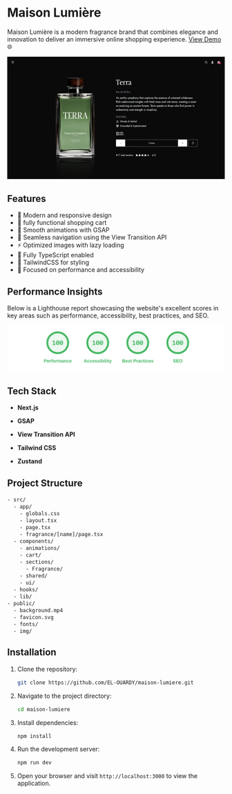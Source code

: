 # Maison Lumière

Maison Lumière is a modern fragrance brand that combines elegance and innovation to deliver an immersive online shopping experience. [View Demo](https://maison-lumiere-pi.vercel.app/) 🌐

![PopStream Demo](screenshot.png)

## Features

- 🎨 Modern and responsive design
- 🛒 fully functional shopping cart
- 🔰 Smooth animations with GSAP
- 🦄 Seamless navigation using the View Transition API
- ⚡️ Optimized images with lazy loading
- 🎯 Fully TypeScript enabled
- 🎨 TailwindCSS for styling
- 🚀 Focused on performance and accessibility

## Performance Insights

Below is a Lighthouse report showcasing the website's excellent scores in key areas such as performance, accessibility, best practices, and SEO.

![Lighthouse Report](lighthouse.svg)

## Tech Stack

- **Next.js**

- **GSAP**

- **View Transition API**

- **Tailwind CSS**

- **Zustand**

## Project Structure

```plaintext
- src/
  - app/
    - globals.css
    - layout.tsx
    - page.tsx
    - fragrance/[name]/page.tsx
  - components/
    - animations/
    - cart/
    - sections/
      - Fragrance/
    - shared/
    - ui/
  - hooks/
  - lib/
- public/
  - background.mp4
  - favicon.svg
  - fonts/
  - img/
```

## Installation

1. Clone the repository:

   ```bash
   git clone https://github.com/EL-OUARDY/maison-lumiere.git
   ```

2. Navigate to the project directory:

   ```bash
   cd maison-lumiere
   ```

3. Install dependencies:

   ```bash
   npm install
   ```

4. Run the development server:

   ```bash
   npm run dev
   ```

5. Open your browser and visit `http://localhost:3000` to view the application.

